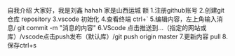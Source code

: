 自我介绍
大家好，我是刘鑫
hahah
家是山西运城
额
1.注册github账号
2.创建git仓库 repository
3.vscode 初始化
4.查看终端 ctrl+`
5.编辑内容，左上角输入消息/ git commit -m "消息的内容"
6.VScode 点击推送到...（指定的网站或库）/vscode点击push发布（默认库）/git push origin master
7.更新内容 pull
8.保存ctrl+s
